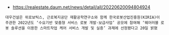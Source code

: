 

### 
- https://realestate.daum.net/news/detail/all/20220620094804924

```
대우건설은 위로보틱스, 근로복지공단 재활공학연구소와 함께 한국로봇산업진흥원(KIRIA)이 주관한 2022년도 ‘수요기반 맞춤형 서비스 로봇 개발·보급사업’ 공모에 참여해 ‘웨어러블 로봇 솔루션을 이용한 스마트작업 케어 서비스 개발 및 실증’ 과제에 선정됐다고 20일 밝혔
```
